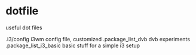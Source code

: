 dotfile
=======

useful dot files

.i3/config               i3wm config file, customized
.package_list_dvb        dvb experiments
.package_list_i3_basic   basic stuff for a simple i3 setup
